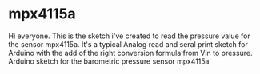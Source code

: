 mpx4115a
========
Hi everyone. This is the sketch i've created to read the pressure value for the sensor mpx4115a.
It's a typical Analog read and seral print sketch for Arduino with the add of the right conversion formula from Vin to pressure. 
Arduino sketch for the barometric pressure sensor mpx4115a


